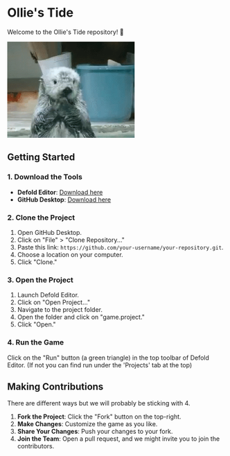 # Ollie's Tide

Welcome to the Ollie's Tide repository! 🦦

![Cute Game Image](/assets/ollie-otter.gif)


## Getting Started

### 1. Download the Tools

- **Defold Editor**: [Download here](https://www.defold.com/)
- **GitHub Desktop**: [Download here](https://desktop.github.com/)

### 2. Clone the Project

1. Open GitHub Desktop.
2. Click on "File" > "Clone Repository..."
3. Paste this link: `https://github.com/your-username/your-repository.git`.
4. Choose a location on your computer.
5. Click "Clone."

### 3. Open the Project

1. Launch Defold Editor.
2. Click on "Open Project..."
3. Navigate to the project folder.
4. Open the folder and click on "game.project."
5. Click "Open."

### 4. Run the Game

Click on the "Run" button (a green triangle) in the top toolbar of Defold Editor. (If not you can find run under the 'Projects' tab at the top)

## Making Contributions

There are different ways but we will probably be sticking with 4.

1. **Fork the Project**: Click the "Fork" button on the top-right.
2. **Make Changes**: Customize the game as you like.
3. **Share Your Changes**: Push your changes to your fork.
4. **Join the Team**: Open a pull request, and we might invite you to join the contributors.

